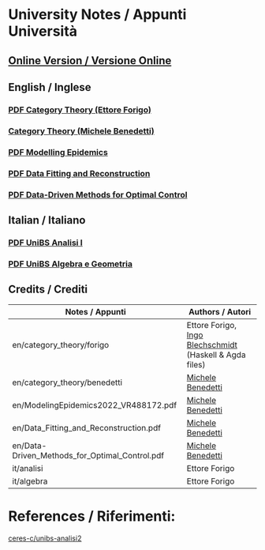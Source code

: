 # University Notes / Appunti Università

## [Online Version / Versione Online](https://hexwell.github.io/university-notes)


## English / Inglese

### [PDF Category Theory (Ettore Forigo)](https://raw.githubusercontent.com/hexwell/university-notes/main/en/category_theory/forigo/ct.pdf)
### [Category Theory (Michele Benedetti)](https://github.com/hexwell/university-notes/tree/main/en/category_theory/benedetti)
### [PDF Modelling Epidemics](https://raw.githubusercontent.com/hexwell/university-notes/main/en/ModelingEpidemics2022_VR488172.pdf)
### [PDF Data Fitting and Reconstruction](https://raw.githubusercontent.com/hexwell/university-notes/main/en/Data_Fitting_and_Reconstruction.pdf)
### [PDF Data-Driven Methods for Optimal Control](https://raw.githubusercontent.com/hexwell/university-notes/main/en/Data-Driven_Methods_for_Optimal_Control.pdf)


## Italian / Italiano

### [PDF UniBS Analisi I](https://raw.githubusercontent.com/hexwell/university-notes/main/it/analisi/analisi.pdf)
### [PDF UniBS Algebra e Geometria](https://raw.githubusercontent.com/hexwell/university-notes/main/it/algebra/algebra.pdf)


## Credits / Crediti

Notes / Appunti | Authors / Autori
-|-
en/category_theory/forigo | Ettore Forigo, [Ingo Blechschmidt](https://github.com/iblech) (Haskell & Agda files)
en/category_theory/benedetti | [Michele Benedetti](https://github.com/MicheleBenedetti3320)
en/ModelingEpidemics2022_VR488172.pdf | [Michele Benedetti](https://github.com/MicheleBenedetti3320)
en/Data_Fitting_and_Reconstruction.pdf | [Michele Benedetti](https://github.com/MicheleBenedetti3320)
en/Data-Driven_Methods_for_Optimal_Control.pdf | [Michele Benedetti](https://github.com/MicheleBenedetti3320)
it/analisi | Ettore Forigo
it/algebra | Ettore Forigo


# References / Riferimenti:

[ceres-c/unibs-analisi2](https://github.com/ceres-c/unibs-analisi2)
